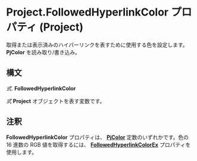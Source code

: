 
# Project.FollowedHyperlinkColor プロパティ (Project)

取得または表示済みのハイパーリンクを表すために使用する色を設定します。 **PjColor** を読み取り/書き込み。


## 構文

 _式_. **FollowedHyperlinkColor**

 _式_ **Project** オブジェクトを表す変数です。


## 注釈

 **FollowedHyperlinkColor** プロパティは、 **[PjColor](46108cf5-1e35-9774-b424-6c84223d9aac.md)** 定数のいずれかです。色の 16 進数の RGB 値を取得するには、 **[FollowedHyperlinkColorEx](72683515-81d3-915b-6da0-2593fbca0d00.md)** プロパティを使用します。

